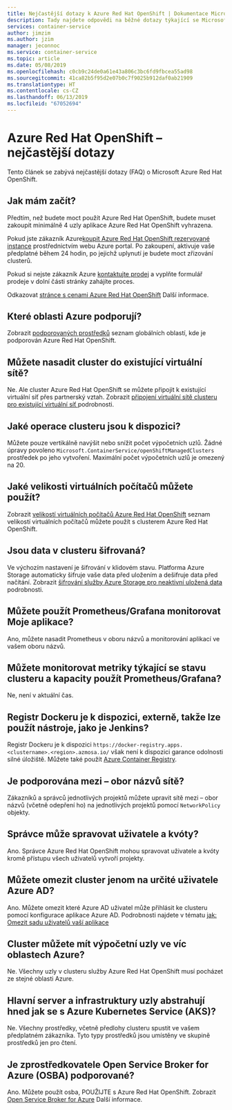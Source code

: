 ```yaml
---
title: Nejčastější dotazy k Azure Red Hat OpenShift | Dokumentace Microsoftu
description: Tady najdete odpovědi na běžné dotazy týkající se Microsoft Azure Red Hat OpenShift
services: container-service
author: jimzim
ms.author: jzim
manager: jeconnoc
ms.service: container-service
ms.topic: article
ms.date: 05/08/2019
ms.openlocfilehash: c0cb9c24de0a61e43a806c3bc6fd9fbcea55ad98
ms.sourcegitcommit: 41ca82b5f95d2e07b0c7f9025b912daf0ab21909
ms.translationtype: HT
ms.contentlocale: cs-CZ
ms.lasthandoff: 06/13/2019
ms.locfileid: "67052694"
---
```

# <a name="azure-red-hat-openshift-faq"></a>Azure Red Hat OpenShift – nejčastější dotazy

Tento článek se zabývá nejčastější dotazy (FAQ) o Microsoft Azure Red Hat OpenShift.

## <a name="how-do-i-get-started"></a>Jak mám začít?

Předtím, než budete moct použít Azure Red Hat OpenShift, budete muset zakoupit minimálně 4 uzly aplikace Azure Red Hat OpenShift vyhrazena.

Pokud jste zákazník Azure[koupit Azure Red Hat OpenShift rezervované instance](https://aka.ms/openshift/buy) prostřednictvím webu Azure portal. Po zakoupení, aktivuje vaše předplatné během 24 hodin, po jejichž uplynutí je budete moct zřizování clusterů.

Pokud si nejste zákazník Azure [kontaktujte prodej](https://aka.ms/openshift/contact-sales) a vyplňte formulář prodeje v dolní části stránky zahájíte proces.

Odkazovat [stránce s cenami Azure Red Hat OpenShift](https://aka.ms/openshift/pricing) Další informace.

## <a name="which-azure-regions-are-supported"></a>Které oblasti Azure podporují?

Zobrazit [podporovaných prostředků](supported-resources.md#azure-regions) seznam globálních oblastí, kde je podporován Azure Red Hat OpenShift.

## <a name="can-i-deploy-a-cluster-into-an-existing-virtual-network"></a>Můžete nasadit cluster do existující virtuální sítě?

Ne. Ale cluster Azure Red Hat OpenShift se můžete připojit k existující virtuální síť přes partnerský vztah. Zobrazit [připojení virtuální sítě clusteru pro existující virtuální síť ](tutorial-create-cluster.md#optional-connect-the-clusters-virtual-network-to-an-existing-virtual-network) podrobnosti.

## <a name="what-cluster-operations-are-available"></a>Jaké operace clusteru jsou k dispozici?

Můžete pouze vertikálně navýšit nebo snížit počet výpočetních uzlů. Žádné úpravy povoleno `Microsoft.ContainerService/openShiftManagedClusters` prostředek po jeho vytvoření. Maximální počet výpočetních uzlů je omezený na 20.

## <a name="what-virtual-machine-sizes-can-i-use"></a>Jaké velikosti virtuálních počítačů můžete použít?

Zobrazit [velikostí virtuálních počítačů Azure Red Hat OpenShift](supported-resources.md#virtual-machine-sizes) seznam velikostí virtuálních počítačů můžete použít s clusterem Azure Red Hat OpenShift.

## <a name="is-data-on-my-cluster-encrypted"></a>Jsou data v clusteru šifrovaná?

Ve výchozím nastavení je šifrování v klidovém stavu. Platforma Azure Storage automaticky šifruje vaše data před uložením a dešifruje data před načítání. Zobrazit [šifrování služby Azure Storage pro neaktivní uložená data](https://docs.microsoft.com/azure/storage/common/storage-service-encryption) podrobnosti.

## <a name="can-i-use-prometheusgrafana-to-monitor-my-applications"></a>Můžete použít Prometheus/Grafana monitorovat Moje aplikace?

Ano, můžete nasadit Prometheus v oboru názvů a monitorování aplikací ve vašem oboru názvů.

## <a name="can-i-use-prometheusgrafana-to-monitor-metrics-related-to-cluster-health-and-capacity"></a>Můžete monitorovat metriky týkající se stavu clusteru a kapacity použít Prometheus/Grafana?

Ne, není v aktuální čas.

## <a name="is-the-docker-registry-available-externally-so-i-can-use-tools-such-as-jenkins"></a>Registr Dockeru je k dispozici, externě, takže lze použít nástroje, jako je Jenkins?

Registr Dockeru je k dispozici `https://docker-registry.apps.<clustername>.<region>.azmosa.io/` však není k dispozici garance odolnosti silné úložiště. Můžete také použít [Azure Container Registry](https://azure.microsoft.com/services/container-registry/).

## <a name="is-cross-namespace-networking-supported"></a>Je podporována mezi – obor názvů sítě?

Zákazníků a správců jednotlivých projektů můžete upravit sítě mezi – obor názvů (včetně odepření ho) na jednotlivých projektů pomocí `NetworkPolicy` objekty.

## <a name="can-an-admin-manage-users-and-quotas"></a>Správce může spravovat uživatele a kvóty?

Ano. Správce Azure Red Hat OpenShift mohou spravovat uživatele a kvóty kromě přístupu všech uživatelů vytvoří projekty.

## <a name="can-i-restrict-a-cluster-to-only-certain-azure-ad-users"></a>Můžete omezit cluster jenom na určité uživatele Azure AD?

Ano. Můžete omezit které Azure AD uživatel může přihlásit ke clusteru pomocí konfigurace aplikace Azure AD. Podrobnosti najdete v tématu [jak: Omezit sadu uživatelů vaší aplikace](https://docs.microsoft.com/azure/active-directory/develop/howto-restrict-your-app-to-a-set-of-users)

## <a name="can-a-cluster-have-compute-nodes-across-multiple-azure-regions"></a>Cluster můžete mít výpočetní uzly ve víc oblastech Azure?

Ne. Všechny uzly v clusteru služby Azure Red Hat OpenShift musí pocházet ze stejné oblasti Azure.

## <a name="are-master-and-infrastructure-nodes-abstracted-away-as-they-are-with-azure-kubernetes-service-aks"></a>Hlavní server a infrastruktury uzly abstrahují hned jak se s Azure Kubernetes Service (AKS)?

Ne. Všechny prostředky, včetně předlohy clusteru spustit ve vašem předplatném zákazníka. Tyto typy prostředků jsou umístěny ve skupině prostředků jen pro čtení.

## <a name="is-open-service-broker-for-azure-osba-supported"></a>Je zprostředkovatele Open Service Broker for Azure (OSBA) podporované?

Ano. Můžete použít osba, POUŽIJTE s Azure Red Hat OpenShift. Zobrazit [Open Service Broker for Azure](https://github.com/Azure/open-service-broker-azure#openshift-project-template) Další informace.
